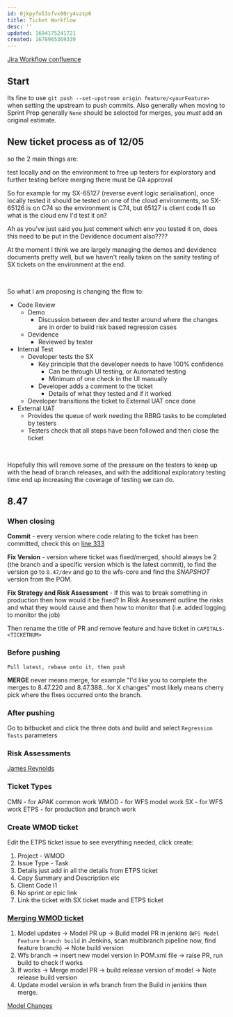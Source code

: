 ```yaml
---
id: 0jkpyfo53sfvx80ry4vzsp6
title: Ticket Workflow
desc: ''
updated: 1694175241721
created: 1678965369339
---
```

[Jira Workflow confluence](https://confluence.apak.com/live/display/WIKI/JIRA#JIRA-SXIssues)
## Start
Its fine to use `git push --set-upstream origin feature/<yourFeature>` when setting the upstream to push commits.
Also generally when moving to Sprint Prep generally `None` should be selected for merges, you *must* add an original estimate.

## New ticket process as of 12/05
so the 2 main things are:

test locally and on the environment to free up testers for exploratory and further testing
before merging there must be QA approval

So for example for my SX-65127 (reverse event logic serialisation), once locally tested it should be tested on one of the cloud environments, so SX-65126 is on C74 so the environment is C74, but 65127 is client code I1 so what is the cloud env I'd test it on?

Ah as you've just said you just comment which env you tested it on, does this need to be put in the Devidence document also????

At the moment I think we are largely managing the demos and devidence documents pretty well, but we haven't really taken on the sanity testing of SX tickets on the environment at the end.

 

So what I am proposing is changing the flow to:

- Code Review
    - Demo
        - Discussion between dev and tester around where the changes are in order to build risk based regression cases
    - Devidence
        - Reviewed by tester
- Internal Test
    - Developer tests the SX
        - Key principle that the developer needs to have 100% confidence
            - Can be through UI testing, or Automated testing
            - Minimum of one check in the UI manually
        - Developer adds a comment to the ticket
            - Details of what they tested and if it worked
    - Developer transitions the ticket to External UAT once done
- External UAT
    - Provides the queue of work needing the RBRG tasks to be completed by testers
    - Testers check that all steps have been followed and then close the ticket

 

Hopefully this will remove some of the pressure on the testers to keep up with the head of branch releases, and with the additional exploratory testing time end up increasing the coverage of testing we can do. 

## 8.47 
### When closing
**Commit** - every version where code relating to the ticket has been committed, check this on [line 333](https://bitbucket.apak.delivery/projects/WFS/repos/wfs/browse/pom.xml?at=refs%2Fheads%2Fsupport%2F8.47%2Fdev)

**Fix Version** - version where ticket was fixed/merged, should always be 2 (the branch and a specific version which is the latest commit), to find the version go to `8.47/dev` and go to the wfs-core and find the *SNAPSHOT* version from the POM.

**Fix Strategy and Risk Assessment** - If this was to break something in production then how would it be fixed? In Risk Assessment outline the risks and what they would cause and then how to monitor that (i.e. added logging to monitor the job)

Then rename the title of PR and remove feature and have ticket in `CAPITALS-<TICKETNUM>`

### Before pushing
`Pull latest, rebase onto it, then push`

**MERGE** never means merge, for example "I'd like you to complete the merges to 8.47.220 and 8.47.388...for X changes" most likely means cherry pick where the fixes occurred onto the branch.


### After pushing
Go to bitbucket and click the three dots and build and select `Regression Tests` parameters

### Risk Assessments
[James Reynolds](https://confluence.apak.com/live/pages/viewpage.action?spaceKey=~james.reynolds&title=Risk+Analysis+8.47+Draft)

### Ticket Types
CMN - for APAK common work
WMOD - for WFS model work
SX - for WFS work
ETPS - for production and branch work

### Create WMOD ticket
Edit the ETPS ticket issue to see everything needed, click create:
1. Project - WMOD
2. Issue Type - Task
3. Details just add in all the details from ETPS ticket
4. Copy Summary and Description etc
5. Client Code I1
6. No sprint or epic link
7. Link the ticket with SX ticket made and ETPS ticket

### [Merging WMOD ticket](https://confluence.apak.com/live/pages/viewpage.action?pageId=29145650)
1. Model updates -> Model PR up -> Build model PR in jenkins (`WFS Model Feature branch build` in Jenkins, scan multibranch pipeline now, find feature branch) -> Note build version
2. Wfs branch -> insert new model version in POM.xml file -> raise PR, run build to check if works
3. If works -> Merge model PR -> build release version of model -> Note release build version
4. Update model version in wfs branch from the Build in jenkins then merge.

[Model Changes](https://confluence.apak.com/live/pages/viewpage.action?pageId=29145650)